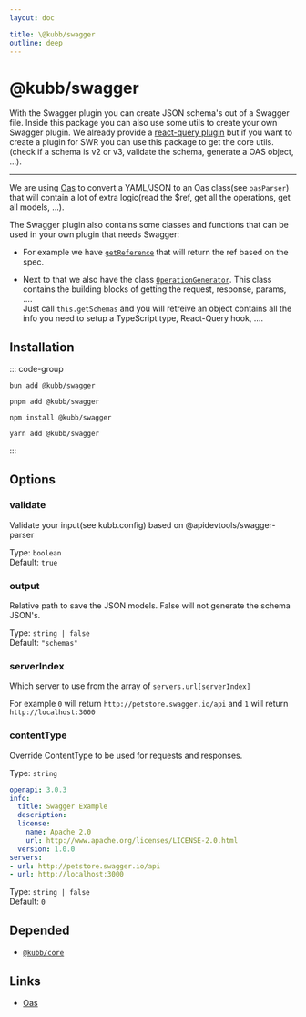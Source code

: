```yaml
---
layout: doc

title: \@kubb/swagger
outline: deep
---
```


# @kubb/swagger

With the Swagger plugin you can create JSON schema's out of a Swagger file. 
Inside this package you can also use some utils to create your own Swagger plugin. 
We already provide a [react-query plugin](/plugins/swagger-tanstack-query) but if you want to create a plugin for SWR you can use this package to get the core utils.(check if a schema is v2 or v3, validate the schema, generate a OAS object, ...).

<hr/>

We are using [Oas](https://github.com/readmeio/oas) to convert a YAML/JSON to an Oas class(see `oasParser`) that will contain a lot of extra logic(read the $ref, get all the operations, get all models, ...).

The Swagger plugin also contains some classes and functions that can be used in your own plugin that needs Swagger:
- For example we have [`getReference`](https://github.com/kubb-project/kubb/blob/main/packages/swagger/src/utils/getReference.ts
) that will return the ref based on the spec. 

- Next to that we also have the class [`OperationGenerator`](https://github.com/kubb-project/kubb/blob/main/packages/swagger/src/generators/OperationGenerator.ts
). This class contains the building blocks of getting the request, response, params, .... 
<br/>Just call `this.getSchemas` and you will retreive an object contains all the info you need to setup a TypeScript type, React-Query hook, ....

## Installation

::: code-group

```shell [bun]
bun add @kubb/swagger
```

```shell [pnpm]
pnpm add @kubb/swagger
```

```shell [npm]
npm install @kubb/swagger
```

```shell [yarn]
yarn add @kubb/swagger
```

:::


## Options
### validate
Validate your input(see kubb.config) based on @apidevtools/swagger-parser

Type: `boolean` <br/>
Default: `true`


### output
Relative path to save the JSON models.
False will not generate the schema JSON's.

Type: `string | false` <br/>
Default: `"schemas"`

### serverIndex
Which server to use from the array of `servers.url[serverIndex]`

For example `0` will return `http://petstore.swagger.io/api` and `1` will return `http://localhost:3000`

### contentType
Override ContentType to be used for requests and responses.

Type: `string` <br/>

```yaml
openapi: 3.0.3
info:
  title: Swagger Example
  description: 
  license:
    name: Apache 2.0
    url: http://www.apache.org/licenses/LICENSE-2.0.html
  version: 1.0.0
servers:
- url: http://petstore.swagger.io/api
- url: http://localhost:3000
```
Type: `string | false` <br/>
Default: `0`


## Depended

- [`@kubb/core`](/plugins/core)

## Links

- [Oas](https://github.com/readmeio/oas)